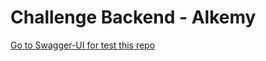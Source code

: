 # Challenge Backend - Alkemy

[Go to Swagger-UI for test this repo](<http://challenge-backend.alexismiranda.com.ar/swagger-ui.html>)
